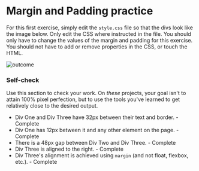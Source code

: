 # Margin and Padding practice

For this first exercise, simply edit the `style.css` file so that the divs look like the image below. Only edit the CSS where instructed in the file.  You should only have to change the values of the margin and padding for this exercise. You should not have to add or remove properties in the CSS, or touch the HTML.

![outcome](./desired-outcome.png)

### Self-check 
Use this section to check your work. On _these_ projects, your goal isn't to attain 100% pixel perfection, but to use the tools you've learned to get relatively close to the desired output.

- Div One and Div Three have 32px between their text and border. - Complete
- Div One has 12px between it and any other element on the page. - Complete
- There is a 48px gap between Div Two and Div Three. - Complete
- Div Three is aligned to the right. - Complete
- Div Three's alignment is achieved using `margin` (and not float, flexbox, etc.). - Complete